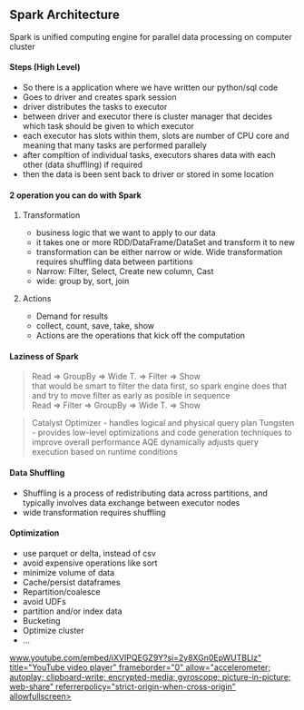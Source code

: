 ## Spark Architecture

Spark is unified computing engine for parallel data processing on computer cluster  

#### Steps (High Level)
* So there is a application where we have written our python/sql code
* Goes to driver and creates spark session
* driver distributes the tasks to executor
* between driver and executor there is cluster manager that decides which task should be given to which executor
* each executor has slots within them, slots are number of CPU core and meaning that many tasks are performed parallely
* after compltion of individual tasks, executors shares data with each other (data shuffling) if required
* then the data is been sent back to driver or stored in some location

#### 2 operation you can do with Spark

1. Transformation
    * business logic that we want to apply to our data
    * it takes one or more RDD/DataFrame/DataSet and transform it to new
    * transformation can be either narrow or wide. Wide transformation requires shuffling data between partitions
    * Narrow: Filter, Select, Create new column, Cast
    * wide: group by, sort, join

2. Actions
    * Demand for results
    * collect, count, save, take, show
    * Actions are the operations that kick off the computation 

#### Laziness of Spark

> Read => GroupBy => Wide T. => Filter => Show  
that would be smart to filter the data first, so spark engine does that and try to move filter as early as posible in sequence  
> Read => Filter => GroupBy => Wide T. => Show  

> Catalyst Optimizer - handles logical and physical query plan
> Tungsten - provides low-level optimizations and code generation techniques to improve overall performance
> AQE dynamically adjusts query execution based on runtime conditions

#### Data Shuffling
* Shuffling is a process of redistributing data across partitions, and typically involves data exchange between executor nodes
* wide transformation requires shuffling

#### Optimization
* use parquet or delta, instead of csv
* avoid expensive operations like sort
* minimize volume of data
* Cache/persist dataframes
* Repartition/coalesce
* avoid UDFs
* partition and/or index data
* Bucketing
* Optimize cluster
* ...  

[www.youtube.com/embed/iXVIPQEGZ9Y?si=2y8XGn0EpWUTBLlz" title="YouTube video player" frameborder="0" allow="accelerometer; autoplay; clipboard-write; encrypted-media; gyroscope; picture-in-picture; web-share" referrerpolicy="strict-origin-when-cross-origin" allowfullscreen></iframe>](https://youtu.be/iXVIPQEGZ9Y?si=bqT_99cmX3PA0IRo)